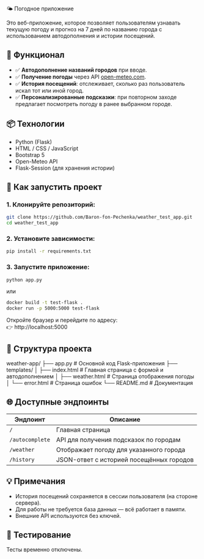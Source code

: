 🌤️ Погодное приложение

Это веб-приложение, которое позволяет пользователям узнавать текущую погоду и прогноз на 7 дней по названию города с использованием автодополнения и истории посещений.

## 🔧 Функционал
- ✅ **Автодополнение названий городов** при вводе.
- ✅ **Получение погоды** через API [open-meteo.com](https://open-meteo.com).
- ✅ **История посещений**: отслеживает, сколько раз пользователь искал тот или иной город.
- ✅ **Персонализированные подсказки**: при повторном заходе предлагает посмотреть погоду в ранее выбранном городе.

## 📦 Технологии
- Python (Flask)
- HTML / CSS / JavaScript
- Bootstrap 5
- Open-Meteo API
- Flask-Session (для хранения истории)

## 🚀 Как запустить проект

### 1. Клонируйте репозиторий:
```bash
git clone https://github.com/Baron-fon-Pechenka/weather_test_app.git
cd weather_test_app
```

### 2. Установите зависимости:
```bash
pip install -r requirements.txt
```

### 3. Запустите приложение:
```bash
python app.py
```
или
```bash
docker build -t test-flask .
docker run -p 5000:5000 test-flask
```

Откройте браузер и перейдите по адресу:  
👉 http://localhost:5000

## 📁 Структура проекта
weather-app/
├── app.py                  # Основной код Flask-приложения
├── templates/
│   ├── index.html          # Главная страница с формой и автодополнением
│   ├── weather.html        # Страница отображения погоды
│   └── error.html          # Страница ошибок
└── README.md               # Документация


## 🌐 Доступные эндпоинты

| Эндпоинт         | Описание                                 |
|------------------|------------------------------------------|
| `/`              | Главная страница                          |
| `/autocomplete`  | API для получения подсказок по городам   |
| `/weather`       | Отображает погоду для указанного города  |
| `/history`       | JSON-ответ с историей посещённых городов  |

## 💡 Примечания
- История посещений сохраняется в сессии пользователя (на стороне сервера).
- Для работы не требуется база данных — всё работает в памяти.
- Внешние API используются без ключей.

## 🧪 Тестирование
Тесты временно отключены. 
